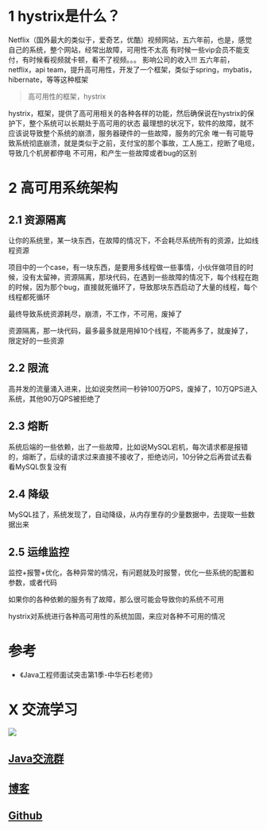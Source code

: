 # 1 hystrix是什么？
Netflix（国外最大的类似于，爱奇艺，优酷）视频网站，五六年前，也是，感觉自己的系统，整个网站，经常出故障，可用性不太高
有时候一些vip会员不能支付，有时候看视频就卡顿，看不了视频。。。
影响公司的收入!!!
五六年前，netflix，api team，提升高可用性，开发了一个框架，类似于spring，mybatis，hibernate，等等这种框架

> 高可用性的框架，hystrix

hystrix，框架，提供了高可用相关的各种各样的功能，然后确保说在hystrix的保护下，整个系统可以长期处于高可用的状态
最理想的状况下，软件的故障，就不应该说导致整个系统的崩溃，服务器硬件的一些故障，服务的冗余
唯一有可能导致系统彻底崩溃，就是类似于之前，支付宝的那个事故，工人施工，挖断了电缆，导致几个机房都停电
不可用，和产生一些故障或者bug的区别

# 2 高可用系统架构

## 2.1 资源隔离
让你的系统里，某一块东西，在故障的情况下，不会耗尽系统所有的资源，比如线程资源

项目中的一个case，有一块东西，是要用多线程做一些事情，小伙伴做项目的时候，没有太留神，资源隔离，那块代码，在遇到一些故障的情况下，每个线程在跑的时候，因为那个bug，直接就死循环了，导致那块东西启动了大量的线程，每个线程都死循环

最终导致系统资源耗尽，崩溃，不工作，不可用，废掉了

资源隔离，那一块代码，最多最多就是用掉10个线程，不能再多了，就废掉了，限定好的一些资源

## 2.2 限流
高并发的流量涌入进来，比如说突然间一秒钟100万QPS，废掉了，10万QPS进入系统，其他90万QPS被拒绝了

## 2.3  熔断
系统后端的一些依赖，出了一些故障，比如说MySQL宕机，每次请求都是报错的，熔断了，后续的请求过来直接不接收了，拒绝访问，10分钟之后再尝试去看看MySQL恢复没有

## 2.4  降级
MySQL挂了，系统发现了，自动降级，从内存里存的少量数据中，去提取一些数据出来

## 2.5  运维监控
监控+报警+优化，各种异常的情况，有问题就及时报警，优化一些系统的配置和参数，或者代码

如果你的各种依赖的服务有了故障，那么很可能会导致你的系统不可用

hystrix对系统进行各种高可用性的系统加固，来应对各种不可用的情况

# 参考

- 《Java工程师面试突击第1季-中华石杉老师》

# X 交流学习
![](https://img-blog.csdnimg.cn/20190504005601174.jpg)
## [Java交流群](https://jq.qq.com/?_wv=1027&k=5UB4P1T)
## [博客](https://blog.csdn.net/qq_33589510)

## [Github](https://github.com/Wasabi1234)




